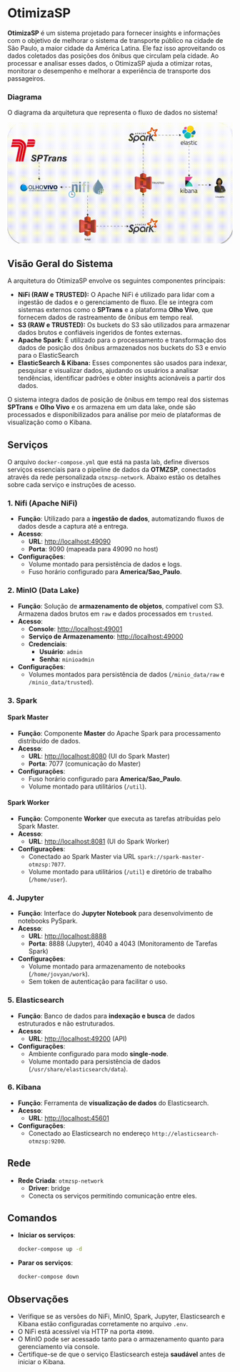 # OtimizaSP

**OtimizaSP** é um sistema projetado para fornecer insights e informações com o objetivo de melhorar o sistema de transporte público na cidade de São Paulo, a maior cidade da América Latina. Ele faz isso aproveitando os dados coletados das posições dos ônibus que circulam pela cidade. Ao processar e analisar esses dados, o OtimizaSP ajuda a otimizar rotas, monitorar o desempenho e melhorar a experiência de transporte dos passageiros.

### Diagrama

O diagrama da arquitetura que representa o fluxo de dados no sistema!
<div align="center">
  <img src="./documentos/arquitetura/OtimizaSP_Solution.gif" alt="Demonstração do OtimizaSP">
</div>

## Visão Geral do Sistema

A arquitetura do OtimizaSP envolve os seguintes componentes principais:

- **NiFi (RAW e TRUSTED):** O Apache NiFi é utilizado para lidar com a ingestão de dados e o gerenciamento de fluxo. Ele se integra com sistemas externos como o **SPTrans** e a plataforma **Olho Vivo**, que fornecem dados de rastreamento de ônibus em tempo real.
- **S3 (RAW e TRUSTED):** Os buckets do S3 são utilizados para armazenar dados brutos e confiáveis ingeridos de fontes externas.
- **Apache Spark:** É utilizado para o processamento e transformação dos dados de posição dos ônibus armazenados nos buckets do S3 e envio para o ElasticSearch
- **ElasticSearch & Kibana:** Esses componentes são usados para indexar, pesquisar e visualizar dados, ajudando os usuários a analisar tendências, identificar padrões e obter insights acionáveis a partir dos dados.

O sistema integra dados de posição de ônibus em tempo real dos sistemas **SPTrans** e **Olho Vivo** e os armazena em um data lake, onde são processados e disponibilizados para análise por meio de plataformas de visualização como o Kibana.

## Serviços

O arquivo `docker-compose.yml` que está na pasta lab, define diversos serviços essenciais para o pipeline de dados da **OTMZSP**, conectados através da rede personalizada `otmzsp-network`. Abaixo estão os detalhes sobre cada serviço e instruções de acesso.

### 1. **Nifi (Apache NiFi)**

- **Função**: Utilizado para a **ingestão de dados**, automatizando fluxos de dados desde a captura até a entrega.
- **Acesso**:
  - **URL**: [http://localhost:49090](http://localhost:49090)
  - **Porta**: 9090 (mapeada para 49090 no host)
- **Configurações**:
  - Volume montado para persistência de dados e logs.
  - Fuso horário configurado para **America/Sao_Paulo**.

### 2. **MinIO (Data Lake)**

- **Função**: Solução de **armazenamento de objetos**, compatível com S3. Armazena dados brutos em `raw` e dados processados em `trusted`.
- **Acesso**:
  - **Console**: [http://localhost:49001](http://localhost:49001)
  - **Serviço de Armazenamento**: [http://localhost:49000](http://localhost:49000)
  - **Credenciais**:
    - **Usuário**: `admin`
    - **Senha**: `minioadmin`
- **Configurações**:
  - Volumes montados para persistência de dados (`/minio_data/raw` e `/minio_data/trusted`).

### 3. **Spark**

#### **Spark Master**

- **Função**: Componente **Master** do Apache Spark para processamento distribuído de dados.
- **Acesso**:
  - **URL**: [http://localhost:8080](http://localhost:8080) (UI do Spark Master)
  - **Porta**: 7077 (comunicação do Master)
- **Configurações**:
  - Fuso horário configurado para **America/Sao_Paulo**.
  - Volume montado para utilitários (`/util`).

#### **Spark Worker**

- **Função**: Componente **Worker** que executa as tarefas atribuídas pelo Spark Master.
- **Acesso**:
  - **URL**: [http://localhost:8081](http://localhost:8081) (UI do Spark Worker)
- **Configurações**:
  - Conectado ao Spark Master via URL `spark://spark-master-otmzsp:7077`.
  - Volume montado para utilitários (`/util`) e diretório de trabalho (`/home/user`).

### 4. **Jupyter**

- **Função**: Interface do **Jupyter Notebook** para desenvolvimento de notebooks PySpark.
- **Acesso**:
  - **URL**: [http://localhost:8888](http://localhost:8888)
  - **Porta**: 8888 (Jupyter), 4040 a 4043 (Monitoramento de Tarefas Spark)
- **Configurações**:
  - Volume montado para armazenamento de notebooks (`/home/jovyan/work`).
  - Sem token de autenticação para facilitar o uso.

### 5. **Elasticsearch**

- **Função**: Banco de dados para **indexação e busca** de dados estruturados e não estruturados.
- **Acesso**:
  - **URL**: [http://localhost:49200](http://localhost:49200) (API)
- **Configurações**:
  - Ambiente configurado para modo **single-node**.
  - Volume montado para persistência de dados (`/usr/share/elasticsearch/data`).

### 6. **Kibana**

- **Função**: Ferramenta de **visualização de dados** do Elasticsearch.
- **Acesso**:
  - **URL**: [http://localhost:45601](http://localhost:45601)
- **Configurações**:
  - Conectado ao Elasticsearch no endereço `http://elasticsearch-otmzsp:9200`.

## Rede

- **Rede Criada**: `otmzsp-network`
  - **Driver**: bridge
  - Conecta os serviços permitindo comunicação entre eles.

## Comandos

- **Iniciar os serviços**:
  ```bash
  docker-compose up -d
  ```
- **Parar os serviços**:
  ```bash
  docker-compose down
  ```

## Observações

- Verifique se as versões do NiFi, MinIO, Spark, Jupyter, Elasticsearch e Kibana estão configuradas corretamente no arquivo `.env`.
- O NiFi está acessível via HTTP na porta `49090`.
- O MinIO pode ser acessado tanto para o armazenamento quanto para gerenciamento via console.
- Certifique-se de que o serviço Elasticsearch esteja **saudável** antes de iniciar o Kibana.


